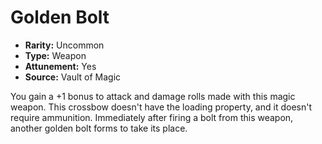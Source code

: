 # Golden Bolt

- **Rarity:** Uncommon
- **Type:** Weapon
- **Attunement:** Yes
- **Source:** Vault of Magic

You gain a +1 bonus to attack and damage rolls made with this magic weapon. This crossbow doesn't have the loading property, and it doesn't require ammunition. Immediately after firing a bolt from this weapon, another golden bolt forms to take its place.
